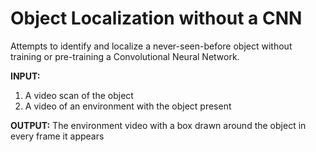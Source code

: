 # Object Localization without a CNN

Attempts to identify and localize a never-seen-before object without training or pre-training a Convolutional Neural Network.

**INPUT:** 
1. A video scan of the object
2. A video of an environment with the object present

**OUTPUT:** The environment video with a box drawn around the object in every frame it appears



